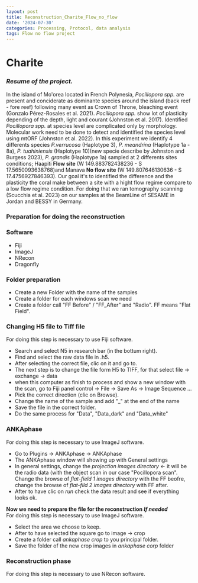 ```yaml
---
layout: post
title: Reconstruction_Charite_Flow_no_flow
date: '2024-07-30'
categories: Processing, Protocol, data analysis
tags: Flow no flow project
---
```

# Charite 
### ***Resume of the project.***

In the island of Mo'orea located in French Polynesia, *Pocillopora spp.* are present and conciderate as dominante species around the island (back reef - fore reef) following many event as Crown of Throne, bleaching event (Gonzalo Pérez-Rosales et al. 2021). *Pocillopora spp.* show lot of plasticity depending of the depth, light and courant (Johnston et al. 2017). Identified *Pocillopora spp.* at species level are complicated only by morphology. Molecular work need to be done to detect and identified the species level using mtORF (Johnston et al. 2022). In this experiment we identify 4 differents species *P.verrucosa* (Haplotype 3), *P. meandrina* (Haplotype 1a - 8a), *P. tuahiniensis* (Haplotype 10)(new specie describe by Johnston and Burgess 2023), *P. grandis* (Haplotype 1a) sampled at 2 differents sites conditions; Haapiti **Flow site** (W 149.883782438236 - S 17.5650093638768)and Manava **No flow site** (W 149.807646130636 - S 17.4756927846393). 
Our goal it's to identified the difference and the plasticity the coral make between a site with a hight flow regime compare to a low flow regime condition. For doing that we ran tomography scanning (Scucchia et al. 2023) on our samples at the BeamLine of SESAME in Jordan and BESSY in Germany.    

### Preparation for doing the reconstruction
### Software
- Fiji 
- ImageJ
- NRecon
- Dragonfly 

### Folder preparation   
- Create a new Folder with the name of the samples
- Create a folder for each windows scan we need 
- Create a folder call "FF Before" / "FF_After" and "Radio". FF means "Flat Field". 

### Changing H5 file to Tiff file   
For doing this step is necessary to use Fiji software. 
- Search and select N5 in research bar (in the bottum right).  
- Find and select the raw data file in .h5.  
- After selecting the correct file, clic on it and go to.   
- The next step is to change the file form H5 to TIFF, for that select file -> exchange -> data    
- when this computer as finish to process and show a new window with the scan, go to Fiji panel control -> File -> Save As -> Image Sequence ...    
- Pick the correct direction (clic on Browse).  
- Change the name of the sample and add "_" at the end of the name    
- Save the file in the correct folder.   
- Do the same process for "Data", "Data_dark" and "Data_white"      

### ANKAphase   
For doing this step is necessary to use ImageJ software.
- Go to Plugins -> ANKAphase -> ANKAphase   
- The ANKAphase window will showing up with General settings      
- In general settings, change the *projection images directory* <- it will be the radio data (with the object scan in our case "Pocillopora scan". Change the browse of *flat-field 1 images directory* with the FF beofre, change the browse of *flat-fild 2 images directory* with FF after.  
- After to have clic on *run* check the data result and see if everything looks ok.  

**Now we need to prepare the file for the reconstruction**  ***If needed***   
For doing this step is necessary to use ImageJ software.   
- Select the area we choose to keep.  
- After to have selected the square go to image -> crop 
- Create a folder call *ankaphase crop* to you principal folder.  
- Save the folder of the new crop images in *ankaphase corp* folder   

### Reconstruction phase  
For doing this step is necessary to use NRecon software. 
